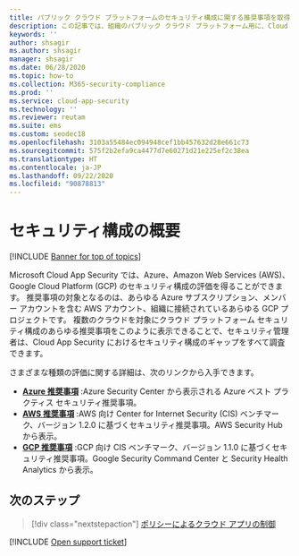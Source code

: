 ```yaml
---
title: パブリック クラウド プラットフォームのセキュリティ構成に関する推奨事項を取得する
description: この記事では、組織のパブリック クラウド プラットフォーム用に、Cloud App Security のセキュリティ構成に関する推奨事項を取得する方法について説明します。
keywords: ''
author: shsagir
ms.author: shsagir
manager: shsagir
ms.date: 06/28/2020
ms.topic: how-to
ms.collection: M365-security-compliance
ms.prod: ''
ms.service: cloud-app-security
ms.technology: ''
ms.reviewer: reutam
ms.suite: ems
ms.custom: seodec18
ms.openlocfilehash: 3103a55484ec094948cef1bb457632d28e661c73
ms.sourcegitcommit: 575f2b2efa9ca4477d7e60271d21e225ef2c38ea
ms.translationtype: HT
ms.contentlocale: ja-JP
ms.lasthandoff: 09/22/2020
ms.locfileid: "90878813"
---
```

# <a name="security-configuration-overview"></a>セキュリティ構成の概要

[!INCLUDE [Banner for top of topics](includes/banner.md)]

Microsoft Cloud App Security では、Azure、Amazon Web Services (AWS)、Google Cloud Platform (GCP) のセキュリティ構成の評価を得ることができます。 推奨事項の対象となるのは、あらゆる Azure サブスクリプション、メンバー アカウントを含む AWS アカウント、組織に接続されているあらゆる GCP プロジェクトです。 複数のクラウドを対象にクラウド プラットフォーム セキュリティ構成のあらゆる推奨事項をこのように表示できることで、セキュリティ管理者は、Cloud App Security におけるセキュリティ構成のギャップをすべて調査できます。

さまざまな種類の評価に関する詳細は、次のリンクから入手できます。

- **[Azure 推奨事項](security-config-azure.md)** :Azure Security Center から表示される Azure ベスト プラクティス セキュリティ推奨事項。
- **[AWS 推奨事項](security-config-aws.md)** :AWS 向け Center for Internet Security (CIS) ベンチマーク、バージョン 1.2.0 に基づくセキュリティ推奨事項。AWS Security Hub から表示。
- **[GCP 推奨事項](security-config-gcp.md)** :GCP 向け CIS ベンチマーク、バージョン 1.1.0 に基づくセキュリティ推奨事項。Google Security Command Center と Security Health Analytics から表示。

## <a name="next-steps"></a>次のステップ

> [!div class="nextstepaction"]
> [ポリシーによるクラウド アプリの制御](control-cloud-apps-with-policies.md)

[!INCLUDE [Open support ticket](includes/support.md)]
